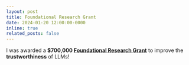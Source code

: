 ```yaml
---
layout: post
title: Foundational Research Grant
date: 2024-01-20 12:00:00-0000
inline: true
related_posts: false
---
```


I was awarded a **$700,000 [Foundational Research Grant](https://cset.georgetown.edu/foundational-research-grants)** to improve the **trustworthiness** of LLMs!